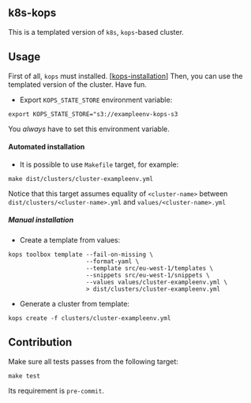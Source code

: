 ## k8s-kops

This is a templated version of `k8s`, `kops`-based cluster.


## Usage

First of all, `kops` must installed. [[kops-installation]]
Then, you can use the templated version of the cluster.
Have fun.


* Export `KOPS_STATE_STORE` environment variable:
```
export KOPS_STATE_STORE="s3://exampleenv-kops-s3
```
You *always* have to set this environment variable.


#### Automated installation

  - It is possible to use `Makefile` target, for example:

  ```
  make dist/clusters/cluster-exampleenv.yml
  ```
  Notice that this target assumes equality of `<cluster-name>`
  between `dist/clusters/<cluster-name>.yml` and `values/<cluster-name>.yml`




##### Manual installation

* Create a template from values:
```
kops toolbox template --fail-on-missing \
                      --format-yaml \
                      --template src/eu-west-1/templates \
                      --snippets src/eu-west-1/snippets \
                      --values values/cluster-exampleenv.yml \
                      > dist/clusters/cluster-exampleenv.yml
```

* Generate a cluster from template:
```
kops create -f clusters/cluster-exampleenv.yml
```


## Contribution

Make sure all tests passes from the following target:

```
make test
```

Its requirement is `pre-commit`.




[kops-installation]: https://github.com/kubernetes/kops#installing
